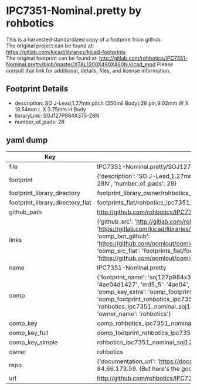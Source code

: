 # IPC7351-Nominal.pretty by rohbotics  
This is a harvested standardized copy of a footprint from github.  
The original project can be found at:  
https://gitlab.com/kicad/libraries/kicad-footprints  
The original footprint can be found at:
http://gitlab.com/rohbotics/IPC7351-Nominal.pretty/blob/master/XTAL1200X480X460N.kicad_mod
Please consult that link for additional, details, files, and license information.  
## Footprint Details
* description: SO J-Lead,1.27mm pitch (350mil Body);28 pin,9.02mm W X 18.54mm L X 3.75mm H Body  
* libraryLink: SOJ127P984X375-28N  
* number_of_pads: 28  
## yaml dump  
| Key | Value |  
| --- | --- |  
| file | IPC7351-Nominal.pretty/SOJ127P984X375-28N.kicad_mod |  
| footprint | {'description': 'SO J-Lead,1.27mm pitch (350mil Body);28 pin,9.02mm W X 18.54mm L X 3.75mm H Body', 'libraryLink': 'SOJ127P984X375-28N', 'number_of_pads': 28} |  
| footprint_library_directory | footprint_library_owner/rohbotics_IPC7351-Nominal.pretty |  
| footprint_library_directory_flat | footprints_flat/rohbotics_ipc7351_nominal_soj127p984x375_28n/working |  
| github_path | http://github.com/rohbotics/IPC7351-Nominal.pretty/blob/master/SOJ127P984X375-28N.kicad_mod |  
| links | {'github_src': 'http://gitlab.com/rohbotics/IPC7351-Nominal.pretty/blob/master/XTAL1200X480X460N.kicad_mod', 'github_src_repo': 'https://gitlab.com/kicad/libraries/kicad-footprints', 'oomp_bot': 'footprints/rohbotics_ipc7351_nominal_soj127p984x375_28n/working', 'oomp_bot_github': 'https://github.com/oomlout/oomlout_oomp_footprint_bot/tree/main/footprints/rohbotics_ipc7351_nominal_soj127p984x375_28n/working', 'oomp_src_flat': 'footprints_flat/footprints_flat/rohbotics_ipc7351_nominal_soj127p984x375_28n/working', 'oomp_src_flat_github': 'https://github.com/oomlout/oomlout_oomp_footprint_src/tree/main/footprints_flat/rohbotics_ipc7351_nominal_soj127p984x375_28n/working'} |  
| name | IPC7351-Nominal.pretty |  
| oomp | {'footprint_name': 'soj127p984x375_28n', 'library_name': 'ipc7351_nominal', 'md5': '4ae04d14276926e432f7af98bf7e7144', 'md5_10': '4ae04d1427', 'md5_5': '4ae04', 'md5_6': '4ae04d', 'oomp_key': 'oomp_rohbotics_ipc7351_nominal_soj127p984x375_28n', 'oomp_key_extra': 'oomp_footprint_rohbotics_ipc7351_nominal_soj127p984x375_28n', 'oomp_key_full': 'oomp_footprint_rohbotics_ipc7351_nominal_soj127p984x375_28n_4ae04d', 'oomp_key_simple': 'rohbotics_ipc7351_nominal_soj127p984x375_28n', 'original_filename': 'IPC7351-Nominal.pretty/SOJ127P984X375-28N.kicad_mod', 'owner_name': 'rohbotics'} |  
| oomp_key | oomp_rohbotics_ipc7351_nominal_soj127p984x375_28n |  
| oomp_key_full | oomp_footprint_rohbotics_ipc7351_nominal_soj127p984x375_28n |  
| oomp_key_simple | rohbotics_ipc7351_nominal_soj127p984x375_28n |  
| owner | rohbotics |  
| repo | {'documentation_url': 'https://docs.github.com/rest/overview/resources-in-the-rest-api#rate-limiting', 'message': "API rate limit exceeded for 84.66.173.59. (But here's the good news: Authenticated requests get a higher rate limit. Check out the documentation for more details.)"} |  
| url | http://github.com/rohbotics/IPC7351-Nominal.pretty |  

